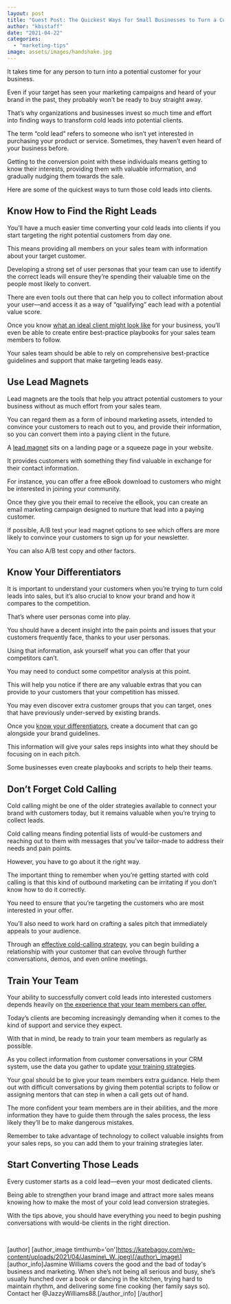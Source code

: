 ```yaml
---
layout: post
title: "Guest Post: The Quickest Ways for Small Businesses to Turn a Cold Lead Into a New Client"
author: "kbistaff"
date: "2021-04-22"
categories: 
  - "marketing-tips"
image: assets/images/handshake.jpg
---
```


It takes time for any person to turn into a potential customer for your business. 

Even if your target has seen your marketing campaigns and heard of your brand in the past, they probably won’t be ready to buy straight away. 

That’s why organizations and businesses invest so much time and effort into finding ways to transform cold leads into potential clients. 

The term “cold lead” refers to someone who isn’t yet interested in purchasing your product or service. Sometimes, they haven’t even heard of your business before. 

Getting to the conversion point with these individuals means getting to know their interests, providing them with valuable information, and gradually nudging them towards the sale. 

Here are some of the quickest ways to turn those cold leads into clients. 

## Know How to Find the Right Leads

You’ll have a much easier time converting your cold leads into clients if you start targeting the right potential customers from day one. 

This means providing all members on your sales team with information about your target customer. 

Developing a strong set of user personas that your team can use to identify the correct leads will ensure they’re spending their valuable time on the people most likely to convert. 

There are even tools out there that can help you to collect information about your user—and access it as a way of “qualifying” each lead with a potential value score. 

Once you know [what an ideal client might look like](https://katebagoy.com/do-you-really-understand-your-target-audience/) for your business, you’ll even be able to create entire best-practice playbooks for your sales team members to follow. 

Your sales team should be able to rely on comprehensive best-practice guidelines and support that make targeting leads easy. 

## Use Lead Magnets

Lead magnets are the tools that help you attract potential customers to your business without as much effort from your sales team. 

You can regard them as a form of inbound marketing assets, intended to convince your customers to reach out to you, and provide their information, so you can convert them into a paying client in the future. 

A [lead magnet](https://www.omnikick.com/25-lead-magnet-ideas-generate-leads-site/) sits on a landing page or a squeeze page in your website.

It provides customers with something they find valuable in exchange for their contact information. 

For instance, you can offer a free eBook download to customers who might be interested in joining your community. 

Once they give you their email to receive the eBook, you can create an email marketing campaign designed to nurture that lead into a paying customer. 

If possible, A/B test your lead magnet options to see which offers are more likely to convince your customers to sign up for your newsletter. 

You can also A/B test copy and other factors. 

## Know Your Differentiators

It is important to understand your customers when you’re trying to turn cold leads into sales, but it’s also crucial to know your brand and how it compares to the competition. 

That’s where user personas come into play.

You should have a decent insight into the pain points and issues that your customers frequently face, thanks to your user personas. 

Using that information, ask yourself what you can offer that your competitors can’t. 

You may need to conduct some competitor analysis at this point. 

This will help you notice if there are any valuable extras that you can provide to your customers that your competition has missed. 

You may even discover extra customer groups that you can target, ones that have previously under-served by existing brands. 

Once you [know your differentiators](https://hingemarketing.com/blog/story/find-your-differentiator-21-ways-to-gain-a-competitive-advantage-for-your-f), create a document that can go alongside your brand guidelines. 

This information will give your sales reps insights into what they should be focusing on in each pitch. 

Some businesses even create playbooks and scripts to help their teams. 

## Don’t Forget Cold Calling

Cold calling might be one of the older strategies available to connect your brand with customers today, but it remains valuable when you’re trying to collect leads. 

Cold calling means finding potential lists of would-be customers and reaching out to them with messages that you’ve tailor-made to address their needs and pain points. 

However, you have to go about it the right way.

The important thing to remember when you’re getting started with cold calling is that this kind of outbound marketing can be irritating if you don’t know how to do it correctly. 

You need to ensure that you’re targeting the customers who are most interested in your offer. 

You’ll also need to work hard on crafting a sales pitch that immediately appeals to your audience. 

Through an [effective cold-calling strategy](https://www.soleadify.com/cold-calling-best-practices/), you can begin building a relationship with your customer that can evolve through further conversations, demos, and even online meetings. 

## Train Your Team

Your ability to successfully convert cold leads into interested customers depends heavily on [the experience that your team members can offer.](https://katebagoy.com/3-effective-ways-to-improve-your-customer-service/) 

Today’s clients are becoming increasingly demanding when it comes to the kind of support and service they expect. 

With that in mind, be ready to train your team members as regularly as possible. 

As you collect information from customer conversations in your CRM system, use the data you gather to update [your training strategies](https://www.paldesk.com/11-customer-service-training-tips-for-customer-centric-companies/).

Your goal should be to give your team members extra guidance. Help them out with difficult conversations by giving them potential scripts to follow or assigning mentors that can step in when a call gets out of hand. 

The more confident your team members are in their abilities, and the more information they have to guide them through the sales process, the less likely they’ll be to make dangerous mistakes. 

Remember to take advantage of technology to collect valuable insights from your sales reps, so you can add them to your training strategies later. 

## Start Converting Those Leads

Every customer starts as a cold lead—even your most dedicated clients. 

Being able to strengthen your brand image and attract more sales means knowing how to make the most of your cold lead conversion strategies. 

With the tips above, you should have everything you need to begin pushing conversations with would-be clients in the right direction. 

 

\[author\] \[author\_image timthumb='on'\]https://katebagoy.com/wp-content/uploads/2021/04/Jasmine\_W..jpeg\[/author\_image\] \[author\_info\]Jasmine Williams covers the good and the bad of today's business and marketing. When she’s not being all serious and busy, she’s usually hunched over a book or dancing in the kitchen, trying hard to maintain rhythm, and delivering some fine cooking (her family says so). Contact her @JazzyWilliams88.\[/author\_info\] \[/author\]
